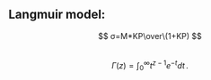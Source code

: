## Langmuir model: 
$$ σ=M*KP\over\(1+KP) $$              
$$\Gamma(z) = \int_0^\infty t^{z-1}e^{-t}dt\,.$$
